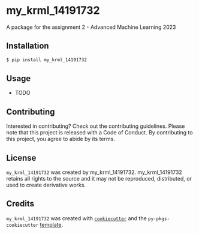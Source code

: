 # my_krml_14191732

A package for the assignment 2 - Advanced Machine Learning 2023

## Installation

```bash
$ pip install my_krml_14191732
```

## Usage

- TODO

## Contributing

Interested in contributing? Check out the contributing guidelines. Please note that this project is released with a Code of Conduct. By contributing to this project, you agree to abide by its terms.

## License

`my_krml_14191732` was created by my_krml_14191732. my_krml_14191732 retains all rights to the source and it may not be reproduced, distributed, or used to create derivative works.

## Credits

`my_krml_14191732` was created with [`cookiecutter`](https://cookiecutter.readthedocs.io/en/latest/) and the `py-pkgs-cookiecutter` [template](https://github.com/py-pkgs/py-pkgs-cookiecutter).
